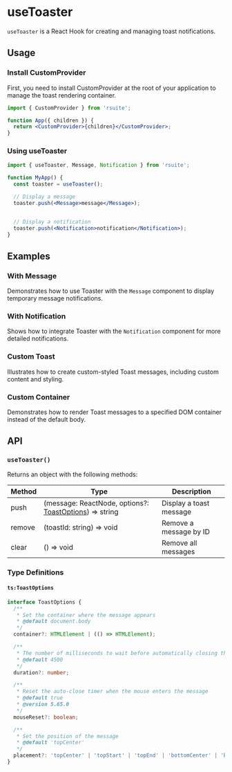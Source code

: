 # useToaster

`useToaster` is a React Hook for creating and managing toast notifications.

## Usage

<div class="rs-doc-steps">

<h3 class="rs-doc-step-header">Install CustomProvider</h3>

<div class="rs-doc-step-body">

First, you need to install CustomProvider at the root of your application to manage the toast rendering container.

```jsx
import { CustomProvider } from 'rsuite';

function App({ children }) {
  return <CustomProvider>{children}</CustomProvider>;
}
```

</div>

<h3 class="rs-doc-step-header">Using useToaster</h3>

<div class="rs-doc-step-body">

```jsx
import { useToaster, Message, Notification } from 'rsuite';

function MyApp() {
  const toaster = useToaster();

  // Display a message
  toaster.push(<Message>message</Message>);


  // Display a notification
  toaster.push(<Notification>notification</Notification>);
}
```

</div>

</div>

## Examples

### With Message

Demonstrates how to use Toaster with the `Message` component to display temporary message notifications.

<!--{include:`with-message.md`}-->

### With Notification

Shows how to integrate Toaster with the `Notification` component for more detailed notifications.

<!--{include:`with-notification.md`}-->

### Custom Toast

Illustrates how to create custom-styled Toast messages, including custom content and styling.

<!--{include:`custom.md`}-->

### Custom Container

Demonstrates how to render Toast messages to a specified DOM container instead of the default body.

<!--{include:`custom-container.md`}-->

## API

### `useToaster()`

Returns an object with the following methods:

| Method  | Type                                                                 | Description                  |
| ------- | ------------------------------------------------------------------- | ---------------------------- |
| push    | (message: ReactNode, options?: [ToastOptions](#code-ts-toast-options-code)) => string | Display a toast message      |
| remove  | (toastId: string) => void                                          | Remove a message by ID       |
| clear   | () => void                                                         | Remove all messages          |


### Type Definitions

#### `ts:ToastOptions`

```ts
interface ToastOptions {
  /**
   * Set the container where the message appears
   * @default document.body
   */
  container?: HTMLElement | (() => HTMLElement);

  /**
   * The number of milliseconds to wait before automatically closing the message
   * @default 4500
   */
  duration?: number;

  /**
   * Reset the auto-close timer when the mouse enters the message
   * @default true
   * @version 5.65.0
   */
  mouseReset?: boolean;

  /**
   * Set the position of the message
   * @default 'topCenter'
   */
  placement?: 'topCenter' | 'topStart' | 'topEnd' | 'bottomCenter' | 'bottomStart' | 'bottomEnd';
}
```
